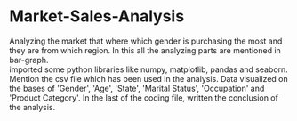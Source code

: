 # Market-Sales-Analysis
Analyzing the market that where which gender is purchasing the most and they are from which region. In this all the analyzing parts are mentioned in bar-graph.    
imported some python libraries like numpy, matplotlib, pandas and seaborn.
Mention the csv file which has been used in the analysis.
Data visualized on the bases of 'Gender', 'Age', 'State', 'Marital Status', 'Occupation' and 'Product Category'.
In the last of the coding file, written the conclusion of the analysis.
